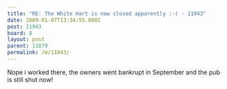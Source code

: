 ```yaml
---
title: "RE: The White Hart is now closed apparently :-( - 11943"
date: 2009-01-07T13:34:55.000Z
post: 11943
board: 8
layout: post
parent: 11879
permalink: /m/11943/
---
```

Nope i worked there, the owners went bankrupt in September and the pub is still shut now!

